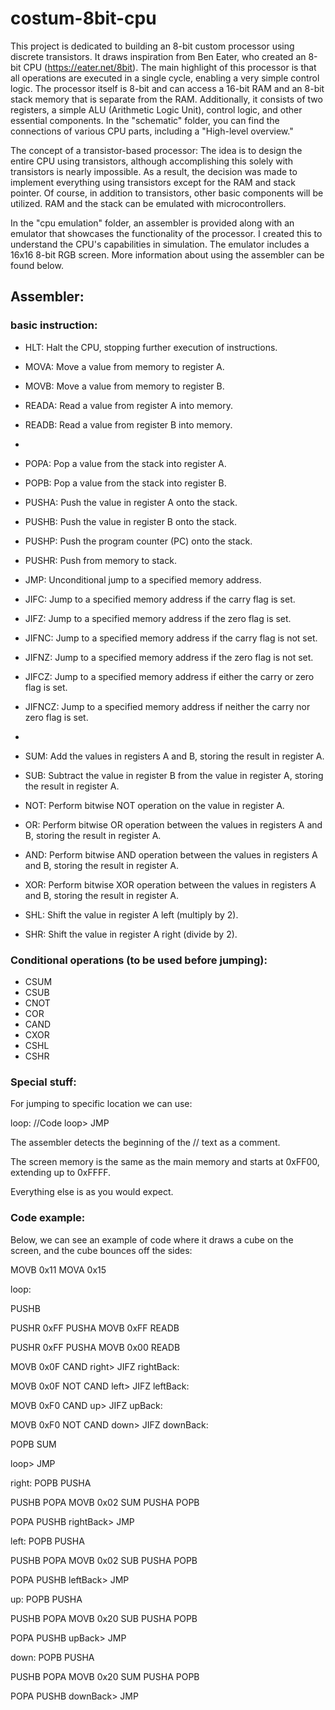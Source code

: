 # costum-8bit-cpu


This project is dedicated to building an 8-bit custom processor using discrete transistors. It draws inspiration from Ben Eater, who created an 8-bit CPU (https://eater.net/8bit). The main highlight of this processor is that all operations are executed in a single cycle, enabling a very simple control logic. The processor itself is 8-bit and can access a 16-bit RAM and an 8-bit stack memory that is separate from the RAM. Additionally, it consists of two registers, a simple ALU (Arithmetic Logic Unit), control logic, and other essential components. In the "schematic" folder, you can find the connections of various CPU parts, including a "High-level overview."

The concept of a transistor-based processor: The idea is to design the entire CPU using transistors, although accomplishing this solely with transistors is nearly impossible. As a result, the decision was made to implement everything using transistors except for the RAM and stack pointer. Of course, in addition to transistors, other basic components will be utilized. RAM and the stack can be emulated with microcontrollers.

In the "cpu emulation" folder, an assembler is provided along with an emulator that showcases the functionality of the processor. I created this to understand the CPU's capabilities in simulation. The emulator includes a 16x16 8-bit RGB screen. More information about using the assembler can be found below.







## Assembler:

### basic instruction:

- HLT: Halt the CPU, stopping further execution of instructions.

- MOVA: Move a value from memory to register A.
- MOVB: Move a value from memory to register B.
- READA: Read a value from register A into memory.
- READB: Read a value from register B into memory.
- 
- POPA: Pop a value from the stack into register A.
- POPB: Pop a value from the stack into register B.
- PUSHA: Push the value in register A onto the stack.
- PUSHB: Push the value in register B onto the stack.
- PUSHP: Push the program counter (PC) onto the stack.

- PUSHR: Push from memory to stack.

- JMP: Unconditional jump to a specified memory address.
- JIFC: Jump to a specified memory address if the carry flag is set.
- JIFZ: Jump to a specified memory address if the zero flag is set.
- JIFNC: Jump to a specified memory address if the carry flag is not set.
- JIFNZ: Jump to a specified memory address if the zero flag is not set.
- JIFCZ: Jump to a specified memory address if either the carry or zero flag is set.
- JIFNCZ: Jump to a specified memory address if neither the carry nor zero flag is set.
- 
- SUM: Add the values in registers A and B, storing the result in register A.
- SUB: Subtract the value in register B from the value in register A, storing the result in register A.
- NOT: Perform bitwise NOT operation on the value in register A.
- OR: Perform bitwise OR operation between the values in registers A and B, storing the result in register A.
- AND: Perform bitwise AND operation between the values in registers A and B, storing the result in register A.
- XOR: Perform bitwise XOR operation between the values in registers A and B, storing the result in register A.
- SHL: Shift the value in register A left (multiply by 2).
- SHR: Shift the value in register A right (divide by 2).



### Conditional operations (to be used before jumping):

- CSUM
- CSUB
- CNOT
- COR
- CAND
- CXOR
- CSHL
- CSHR







### Special stuff:

For jumping to specific location we can use:

loop:
//Code
loop> JMP


The assembler detects the beginning of the // text as a comment.

The screen memory is the same as the main memory and starts at 0xFF00, extending up to 0xFFFF.

Everything else is as you would expect.




### Code example:

Below, we can see an example of code where it draws a cube on the screen, and the cube bounces off the sides:

MOVB 0x11
MOVA 0x15

loop:

PUSHB

PUSHR 0xFF
PUSHA
MOVB 0xFF
READB

PUSHR 0xFF
PUSHA
MOVB 0x00
READB

MOVB 0x0F
CAND
right> JIFZ
rightBack:

MOVB 0x0F
NOT
CAND
left> JIFZ
leftBack:

MOVB 0xF0
CAND
up> JIFZ
upBack:

MOVB 0xF0
NOT
CAND
down> JIFZ
downBack:

POPB
SUM

loop> JMP





right:
  POPB
  PUSHA

  PUSHB POPA
  MOVB 0x02
  SUM
  PUSHA POPB

  POPA
  PUSHB
rightBack> JMP


left:
  POPB
  PUSHA

  PUSHB POPA
  MOVB 0x02
  SUB
  PUSHA POPB

  POPA
  PUSHB
leftBack> JMP




up:
  POPB
  PUSHA

  PUSHB POPA
  MOVB 0x20
  SUB
  PUSHA POPB

  POPA
  PUSHB
upBack> JMP


down:
  POPB
  PUSHA

  PUSHB POPA
  MOVB 0x20
  SUM
  PUSHA POPB

  POPA
  PUSHB
downBack> JMP